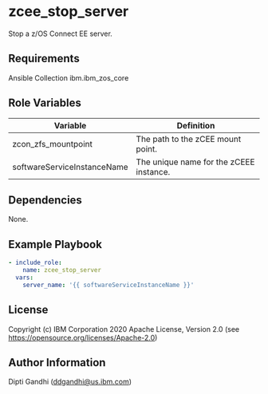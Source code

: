 zcee_stop_server
=========

Stop a z/OS Connect EE server.

Requirements
------------

Ansible Collection ibm.ibm_zos_core

Role Variables
--------------

| Variable                    | Definition                                                                                                                                                                                                                                                                                                                                                                                                                                                                                    |
| --------------------------- | --------------------------------------------------------------------------------------------------------------------------------------------------------------------------------------------------------------------------------------------------------------------------------------------------------------------------------------------------------------------------------------------------------------------------------------------------------------------------------------------- |
| zcon_zfs_mountpoint          | The path to the zCEE mount point.                                                                                                                                                                                                                                                                                                                                                                                                                              |
| softwareServiceInstanceName | The unique name for the zCEEE instance.                                                                                                                                                                                                                                                                                                                                                                                                                                                         |                                                                                                                                                                                                                                                                                                                                                                                                                                   


Dependencies
------------

None.

Example Playbook
----------------

```yaml
- include_role:
    name: zcee_stop_server
  vars:
    server_name: '{{ softwareServiceInstanceName }}'
```

License
-------

Copyright (c) IBM Corporation 2020 Apache License, Version 2.0 (see https://opensource.org/licenses/Apache-2.0)

Author Information
------------------

Dipti Gandhi (ddgandhi@us.ibm.com)
